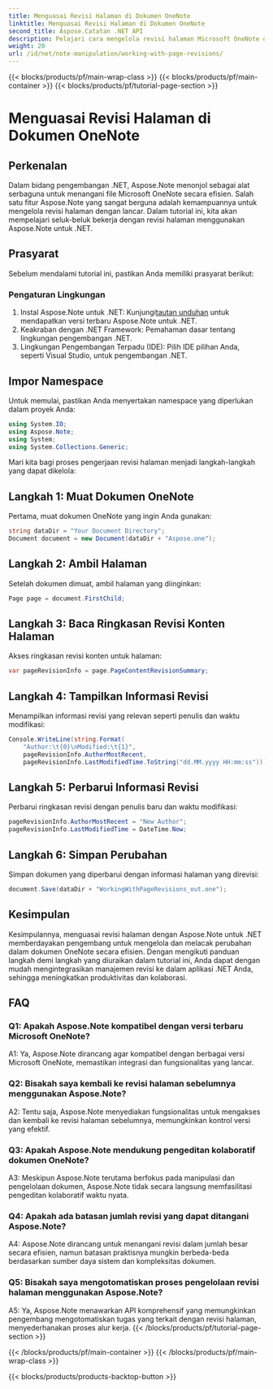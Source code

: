 ```yaml
---
title: Menguasai Revisi Halaman di Dokumen OneNote
linktitle: Menguasai Revisi Halaman di Dokumen OneNote
second_title: Aspose.Catatan .NET API
description: Pelajari cara mengelola revisi halaman Microsoft OneNote dengan Aspose.Note. Panduan langkah demi langkah untuk integrasi dan kontrol versi yang lancar di aplikasi .NET Anda.
weight: 20
url: /id/net/note-manipulation/working-with-page-revisions/
---
```


{{< blocks/products/pf/main-wrap-class >}}
{{< blocks/products/pf/main-container >}}
{{< blocks/products/pf/tutorial-page-section >}}

# Menguasai Revisi Halaman di Dokumen OneNote

## Perkenalan

Dalam bidang pengembangan .NET, Aspose.Note menonjol sebagai alat serbaguna untuk menangani file Microsoft OneNote secara efisien. Salah satu fitur Aspose.Note yang sangat berguna adalah kemampuannya untuk mengelola revisi halaman dengan lancar. Dalam tutorial ini, kita akan mempelajari seluk-beluk bekerja dengan revisi halaman menggunakan Aspose.Note untuk .NET.

## Prasyarat

Sebelum mendalami tutorial ini, pastikan Anda memiliki prasyarat berikut:

### Pengaturan Lingkungan

1.  Instal Aspose.Note untuk .NET: Kunjungi[tautan unduhan](https://releases.aspose.com/note/net/) untuk mendapatkan versi terbaru Aspose.Note untuk .NET.
2. Keakraban dengan .NET Framework: Pemahaman dasar tentang lingkungan pengembangan .NET.
3. Lingkungan Pengembangan Terpadu (IDE): Pilih IDE pilihan Anda, seperti Visual Studio, untuk pengembangan .NET.

## Impor Namespace

Untuk memulai, pastikan Anda menyertakan namespace yang diperlukan dalam proyek Anda:

```csharp
using System.IO;
using Aspose.Note;
using System;
using System.Collections.Generic;
```

Mari kita bagi proses pengerjaan revisi halaman menjadi langkah-langkah yang dapat dikelola:

## Langkah 1: Muat Dokumen OneNote

Pertama, muat dokumen OneNote yang ingin Anda gunakan:

```csharp
string dataDir = "Your Document Directory";
Document document = new Document(dataDir + "Aspose.one");
```

## Langkah 2: Ambil Halaman

Setelah dokumen dimuat, ambil halaman yang diinginkan:

```csharp
Page page = document.FirstChild;
```

## Langkah 3: Baca Ringkasan Revisi Konten Halaman

Akses ringkasan revisi konten untuk halaman:

```csharp
var pageRevisionInfo = page.PageContentRevisionSummary;
```

## Langkah 4: Tampilkan Informasi Revisi

Menampilkan informasi revisi yang relevan seperti penulis dan waktu modifikasi:

```csharp
Console.WriteLine(string.Format(
    "Author:\t{0}\nModified:\t{1}",
    pageRevisionInfo.AuthorMostRecent,
    pageRevisionInfo.LastModifiedTime.ToString("dd.MM.yyyy HH:mm:ss")));
```

## Langkah 5: Perbarui Informasi Revisi

Perbarui ringkasan revisi dengan penulis baru dan waktu modifikasi:

```csharp
pageRevisionInfo.AuthorMostRecent = "New Author";
pageRevisionInfo.LastModifiedTime = DateTime.Now;
```

## Langkah 6: Simpan Perubahan

Simpan dokumen yang diperbarui dengan informasi halaman yang direvisi:

```csharp
document.Save(dataDir + "WorkingWithPageRevisions_out.one");
```

## Kesimpulan

Kesimpulannya, menguasai revisi halaman dengan Aspose.Note untuk .NET memberdayakan pengembang untuk mengelola dan melacak perubahan dalam dokumen OneNote secara efisien. Dengan mengikuti panduan langkah demi langkah yang diuraikan dalam tutorial ini, Anda dapat dengan mudah mengintegrasikan manajemen revisi ke dalam aplikasi .NET Anda, sehingga meningkatkan produktivitas dan kolaborasi.

## FAQ

### Q1: Apakah Aspose.Note kompatibel dengan versi terbaru Microsoft OneNote?

A1: Ya, Aspose.Note dirancang agar kompatibel dengan berbagai versi Microsoft OneNote, memastikan integrasi dan fungsionalitas yang lancar.

### Q2: Bisakah saya kembali ke revisi halaman sebelumnya menggunakan Aspose.Note?

A2: Tentu saja, Aspose.Note menyediakan fungsionalitas untuk mengakses dan kembali ke revisi halaman sebelumnya, memungkinkan kontrol versi yang efektif.

### Q3: Apakah Aspose.Note mendukung pengeditan kolaboratif dokumen OneNote?

A3: Meskipun Aspose.Note terutama berfokus pada manipulasi dan pengelolaan dokumen, Aspose.Note tidak secara langsung memfasilitasi pengeditan kolaboratif waktu nyata.

### Q4: Apakah ada batasan jumlah revisi yang dapat ditangani Aspose.Note?

A4: Aspose.Note dirancang untuk menangani revisi dalam jumlah besar secara efisien, namun batasan praktisnya mungkin berbeda-beda berdasarkan sumber daya sistem dan kompleksitas dokumen.

### Q5: Bisakah saya mengotomatiskan proses pengelolaan revisi halaman menggunakan Aspose.Note?

A5: Ya, Aspose.Note menawarkan API komprehensif yang memungkinkan pengembang mengotomatiskan tugas yang terkait dengan revisi halaman, menyederhanakan proses alur kerja.
{{< /blocks/products/pf/tutorial-page-section >}}

{{< /blocks/products/pf/main-container >}}
{{< /blocks/products/pf/main-wrap-class >}}

{{< blocks/products/products-backtop-button >}}
